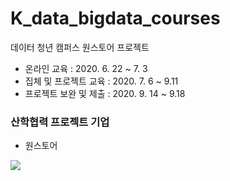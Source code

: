 # K_data_bigdata_courses  
데이터 청년 캠퍼스 원스토어 프로젝트  

- 온라인 교육 : 2020. 6. 22 ~ 7. 3
- 집체 및 프로젝트 교육 : 2020. 7. 6 ~ 9.11
- 프로젝트 보완 및 제출 : 2020. 9. 14 ~ 9.18 

### 산학협력 프로젝트 기업  
- 원스토어  


![](/pdf_img.jpg)

